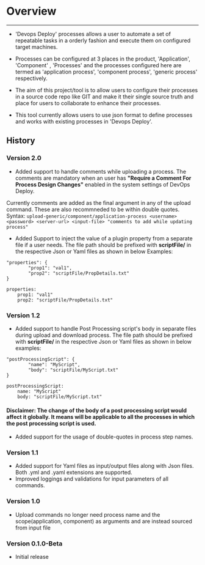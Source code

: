 # Overview

---

* 'Devops Deploy' processes allows a user to automate a set of repeatable tasks in a orderly fashion and execute them on configured target machines.

* Processes can be configured at 3 places in the product, 'Application', 'Component' , 'Processes' and the processes configured here are termed as 'application process', 'component process', 'generic process' respectively.

* The aim of this project/tool is to allow users to configure their processes in a source code repo like GIT and make it their single source truth and place for users to collaborate to enhance their processes. 

* This tool currently allows users to use json format to define processes and works with existing processes in 'Devops Deploy'.


## History

### Version 2.0
* Added support to handle comments while uploading a process. The comments are mandatory when an user has **"Require a Comment For Process Design Changes"** enabled in the system settings of DevOps Deploy.

Currently comments are added as the final argument in any of the upload command. These are also recommneded to be within double quotes.
Syntax: `upload-generic/component/application-process <username> <password> <server-url> <input-file> "comments to add while updating process"`

* Added Support to inject the value of a plugin property from a separate file if a user needs. The file path should be prefixed with **scriptFile/** in the respective Json or Yaml files as shown in below Examples:

```json5
"properties": {
        "prop1": "val1",
        "prop2": "scriptFile/PropDetails.txt"
}
```

```
properties:
    prop1: "val1"
    prop2: "scriptFile/PropDetails.txt"
```

### Version 1.2
* Added support to handle Post Processing script's body in separate files during upload and download process. The file path should be prefixed with **scriptFile/** in the respective Json or Yaml files as shown in below examples:

```json5
"postProcessingScript": {
        "name": "MyScript",
        "body": "scriptFile/MyScript.txt"
}
```

```
postProcessingScript:
    name: "MyScript"
    body: "scriptFile/MyScript.txt"
```

#### Disclaimer: The change of the body of a post processing script would affect it globally. It means will be applicable to all the processes in which the post processing script is used.

* Added support for the usage of double-quotes in process step names.

### Version 1.1
* Added support for Yaml files as input/output files along with Json files. Both .yml and .yaml extensions are supported.
* Improved loggings and validations for input parameters of all commands.

### Version 1.0
* Upload commands no longer need process name and the scope(application, component) as arguments and are instead sourced from input file

### Version 0.1.0-Beta

* Initial release